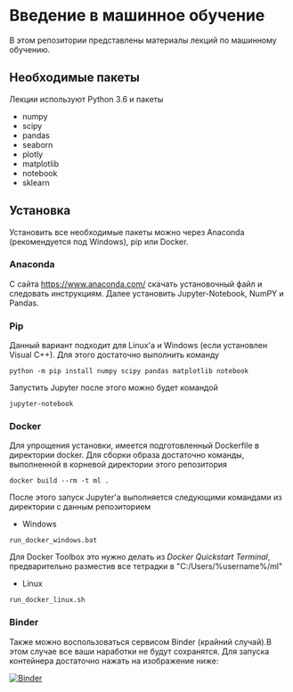 # Введение в машинное обучение

В этом репозитории представлены материалы лекций по машинному обучению.


## Необходимые пакеты

Лекции используют Python 3.6 и пакеты

*  numpy
*  scipy
*  pandas
*  seaborn
*  plotly
*  matplotlib
*  notebook
*  sklearn


## Установка

Установить все необходимые пакеты можно через Anaconda (рекомендуется под Windows), pip или Docker.

### Anaconda

С сайта https://www.anaconda.com/ скачать установочный файл и следовать инструкциям. Далее установить Jupyter-Notebook, NumPY и Pandas.

### Pip

Данный вариант подходит для Linux'a и Windows (если установлен Visual C++). Для этого достаточно выполнить команду 
```
python -m pip install numpy scipy pandas matplotlib notebook 
```

Запустить Jupyter после этого можно будет командой 
```
jupyter-notebook
```

### Docker

Для упрощения установки, имеется подготовленный Dockerfile в директории docker.
Для сборки образа достаточно команды, выполненной в корневой директории этого репозитория
```
docker build --rm -t ml .
```

После этого запуск Jupyter'a выполняется следующими командами из директории с данным репозиторием

*  Windows
```
run_docker_windows.bat
```
Для Docker Toolbox это нужно делать из *Docker Quickstart Terminal*, предварительно разместив все тетрадки в "C:/Users/%username%/ml"

*  Linux
```
run_docker_linux.sh
```


### Binder

Также можно воспользоваться сервисом Binder (крайний случай).В этом случае все ваши наработки не будут сохранятся.
Для запуска контейнера достаточно нажать на изображение ниже:

[![Binder](https://mybinder.org/badge_logo.svg)](https://mybinder.org/v2/git/https%3A%2F%2Fbitbucket.org%2Fml_tsu%2Fml2020.git/fa04a8d1daa866a9dad860e52c59e69d0a5feae6)
